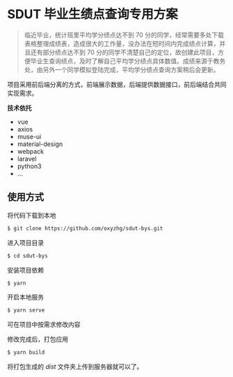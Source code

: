 # SDUT 毕业生绩点查询专用方案

> 临近毕业，统计班里平均学分绩点达不到 70 分的同学，经常需要多处下载表格整理成绩表，造成很大的工作量，没办法在短时间内完成绩点计算，并且还有部分绩点达不到 70 分的同学不清楚自己的定位，故创建此项目，方便毕业生查询绩点，及时了解自己平均学分绩点具体数值。成绩来源于教务处，由另外一个同学模拟登陆完成，平均学分绩点查询方案稍后会更新。

项目采用前后端分离的方式，前端展示数据，后端提供数据接口，前后端结合共同实现需求。

**技术依托**

- vue
- axios
- muse-ui
- material-design
- webpack
- laravel
- python3
- ...

## 使用方式

将代码下载到本地

```bash
$ git clone https://github.com/oxyzhg/sdut-bys.git
```

进入项目目录

```bash
$ cd sdut-bys
```

安装项目依赖

```bash
$ yarn
```

开启本地服务

```bash
$ yarn serve
```

可在项目中按需求修改内容

修改完成后，打包应用

```bash
$ yarn build
```

将打包生成的 _dist_ 文件夹上传到服务器就可以了。

